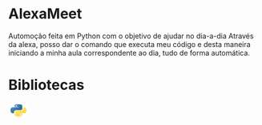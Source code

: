 # AlexaMeet
Automoção feita em Python com o objetivo de ajudar no dia-a-dia
Através da alexa, posso dar o comando que executa meu código e desta maneira iniciando a minha aula correspondente ao dia, tudo de forma automática.
## 
# Bibliotecas



<img align="center" alt="-Python" height="30" width="40" src="https://raw.githubusercontent.com/devicons/devicon/master/icons/python/python-original.svg">
